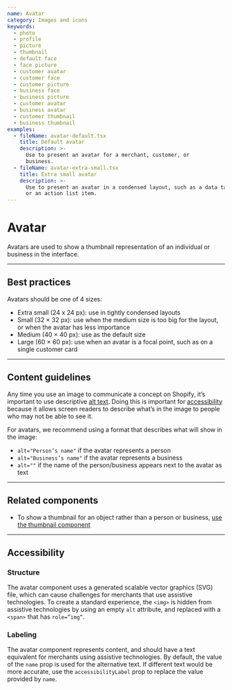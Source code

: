 ```yaml
---
name: Avatar
category: Images and icons
keywords:
  - photo
  - profile
  - picture
  - thumbnail
  - default face
  - face picture
  - customer avatar
  - customer face
  - customer picture
  - business face
  - business picture
  - customer avatar
  - business avatar
  - customer thumbnail
  - business thumbnail
examples:
  - fileName: avatar-default.tsx
    title: Default avatar
    description: >-
      Use to present an avatar for a merchant, customer, or
      business.
  - fileName: avatar-extra-small.tsx
    title: Extra small avatar
    description: >-
      Use to present an avatar in a condensed layout, such as a data table cell
      or an action list item.
---
```


# Avatar

Avatars are used to show a thumbnail representation of an individual or business in the interface.

---

## Best practices

Avatars should be one of 4 sizes:

- Extra small (24 x 24 px): use in tightly condensed layouts
- Small (32 × 32 px): use when the medium size is too big for the layout, or when the avatar has less importance
- Medium (40 × 40 px): use as the default size
- Large (60 × 60 px): use when an avatar is a focal point, such as on a single customer card

---

## Content guidelines

Any time you use an image to communicate a concept on Shopify, it’s important to use descriptive [alt text](https://polaris.shopify.com/content/alternative-text). Doing this is important for [accessibility](https://polaris.shopify.com/foundations/accessibility) because it allows screen readers to describe what’s in the image to people who may not be able to see it.

For avatars, we recommend using a format that describes what will show in the image:

- `alt="Person’s name"` if the avatar represents a person
- `alt="Business’s name"` if the avatar represents a business
- `alt=""` if the name of the person/business appears next to the avatar as text

---

## Related components

- To show a thumbnail for an object rather than a person or business, [use the thumbnail component](https://polaris.shopify.com/components/thumbnail)

---

## Accessibility

### Structure

The avatar component uses a generated scalable vector graphics (SVG) file, which can cause challenges for merchants that use assistive technologies. To create a standard experience, the `<img>` is hidden from assistive technologies by using an empty `alt` attribute, and replaced with a `<span>` that has `role=”img”`.

### Labeling

The avatar component represents content, and should have a text equivalent for merchants using assistive technologies. By default, the value of the `name` prop is used for the alternative text. If different text would be more accurate, use the `accessibilityLabel` prop to replace the value provided by `name`.
